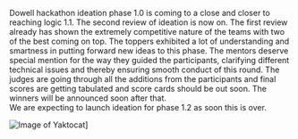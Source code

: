 Dowell hackathon ideation phase 1.0 is coming to a close and closer to reaching logic 1.1. 
The second review of ideation is now on. The first review already has shown the extremely competitive nature of the teams with two of the best coming on top. 
The toppers exhibited a lot of understanding and smartness in putting forward new ideas to this phase. 
The mentors deserve special mention for the way they guided the participants, clarifying different technical issues and thereby ensuring smooth conduct of this round.
The judges are going through all the additions from the participants and final scores are getting tabulated and score cards should be out soon. 
The winners will be announced soon after that.  
We are expecting to launch ideation for phase 1.2 as soon this is over.

![Image of Yaktocat](https://github.com/DowellLivingLab/Digital-Twin-Note-Taker-Ideation.Dowell/blob/website/assets/images/card.png?raw=true)]

